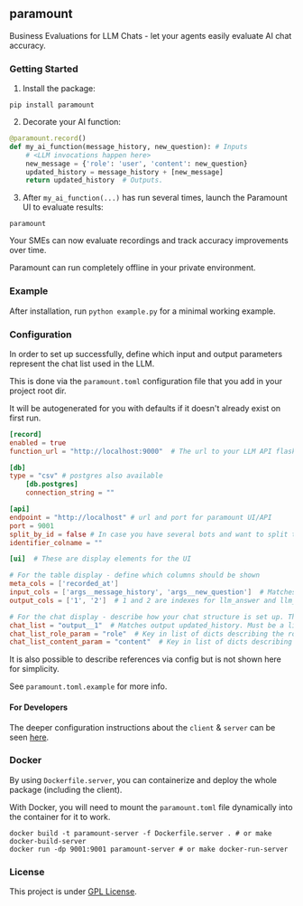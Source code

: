 ## paramount

Business Evaluations for LLM Chats - let your agents easily evaluate AI chat accuracy.

### Getting Started

1. Install the package:

```
pip install paramount
```

2. Decorate your AI function:

```py
@paramount.record()
def my_ai_function(message_history, new_question): # Inputs
    # <LLM invocations happen here>
    new_message = {'role': 'user', 'content': new_question}
    updated_history = message_history + [new_message]
    return updated_history  # Outputs.
```

3. After `my_ai_function(...)` has run several times, launch the Paramount UI to evaluate results:

```shell
paramount
```

Your SMEs can now evaluate recordings and track accuracy improvements over time.

Paramount can run completely offline in your private environment.

### Example

After installation, run `python example.py` for a minimal working example.

### Configuration

In order to set up successfully, define which input and output parameters represent the chat list used in the LLM.

This is done via the `paramount.toml` configuration file that you add in your project root dir.

It will be autogenerated for you with defaults if it doesn't already exist on first run.

```toml
[record]
enabled = true
function_url = "http://localhost:9000"  # The url to your LLM API flask app, for replay

[db]
type = "csv" # postgres also available
	[db.postgres]
	connection_string = ""

[api]
endpoint = "http://localhost" # url and port for paramount UI/API
port = 9001
split_by_id = false # In case you have several bots and want to split them by ID
identifier_colname = ""

[ui]  # These are display elements for the UI

# For the table display - define which columns should be shown
meta_cols = ['recorded_at']
input_cols = ['args__message_history', 'args__new_question']  # Matches my_ai_function() example
output_cols = ['1', '2']  # 1 and 2 are indexes for llm_answer and llm_references in example above

# For the chat display - describe how your chat structure is set up. This example uses OpenAI format.
chat_list = "output__1"  # Matches output updated_history. Must be a list of dicts to display chat format
chat_list_role_param = "role"  # Key in list of dicts describing the role in the chat
chat_list_content_param = "content"  # Key in list of dicts describing the content
```

It is also possible to describe references via config but is not shown here for simplicity.

See `paramount.toml.example` for more info.

#### For Developers

The deeper configuration instructions about the `client` & `server` can be seen [here](https://github.com/ask-fini/paramount/blob/main/paramount/README.md).

### Docker

By using `Dockerfile.server`, you can containerize and deploy the whole package (including the client).

With Docker, you will need to mount the `paramount.toml` file dynamically into the container for it to work.

```shell
docker build -t paramount-server -f Dockerfile.server . # or make docker-build-server
docker run -dp 9001:9001 paramount-server # or make docker-run-server
```

### License

This project is under [GPL License](https://github.com/ask-fini/paramount/blob/main/LICENSE).
